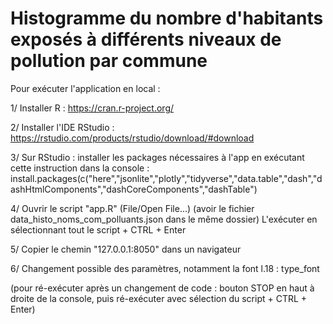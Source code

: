 # Histogramme du nombre d'habitants exposés à différents niveaux de pollution par commune

Pour exécuter l'application en local :

1/ Installer R : https://cran.r-project.org/

2/ Installer l'IDE RStudio : https://rstudio.com/products/rstudio/download/#download

3/ Sur RStudio : installer les packages nécessaires à l'app en exécutant cette instruction dans la console : 
install.packages(c("here","jsonlite","plotly","tidyverse","data.table","dash","dashHtmlComponents","dashCoreComponents","dashTable")

4/ Ouvrir le script "app.R" (File/Open File...)
(avoir le fichier data_histo_noms_com_polluants.json dans le même dossier)
L'exécuter en sélectionnant tout le script + CTRL + Enter

5/ Copier le chemin "127.0.0.1:8050" dans un navigateur

6/ Changement possible des paramètres, notamment la font l.18 : type_font

(pour ré-exécuter après un changement de code : bouton STOP en haut à droite de la console, puis ré-exécuter avec sélection du script + CTRL + Enter)